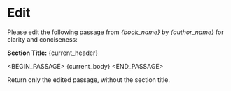 # Edit

Please edit the following passage from *{book_name}* by *{author_name}* for clarity and conciseness:

**Section Title:** {current_header}

<BEGIN_PASSAGE>
{current_body}
<END_PASSAGE>

Return only the edited passage, without the section title.
